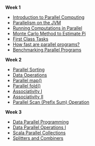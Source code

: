 **Week 1**

* [Introduction to Parallel Computing](https://github.com/rohitvg/scala-parallel-programming-3/wiki/Introduction-to-Parallel-Computing)
* [Parallelism on the JVM](https://github.com/rohitvg/scala-parallel-programming-3/wiki/Parallelism-on-the-JVM)
* [Running Computations in Parallel](https://github.com/rohitvg/scala-parallel-programming-3/wiki/Running-Computations-in-Parallel)
* [Monte Carlo Method to Estimate Pi](https://github.com/rohitvg/scala-parallel-programming-3/wiki/Monte-Carlo-Method-to-Estimate-Pi)
* [First Class Tasks](https://github.com/rohitvg/scala-parallel-programming-3/wiki/First-Class-Tasks)
* [How fast are parallel programs?](https://github.com/rohitvg/scala-parallel-programming-3/wiki/How-fast-are-parallel-programs%3F)
* [Benchmarking Parallel Programs](https://github.com/rohitvg/scala-parallel-programming-3/wiki/Benchmarking-Parallel-Programs)

**Week 2**

* [Parallel Sorting](https://github.com/rohitvg/scala-parallel-programming-3/wiki/Parallel-Sorting)
* [Data Operations](https://github.com/rohitvg/scala-parallel-programming-3/wiki/Data-Operations)
* [Parallel map()](https://github.com/rohitvg/scala-parallel-programming-3/wiki/Parallel-map())
* [Parallel fold()](https://github.com/rohitvg/scala-parallel-programming-3/wiki/Parallel-fold())
* [Associativity I](https://github.com/rohitvg/scala-parallel-programming-3/wiki/Associativity-I)
* [Associativity II](https://github.com/rohitvg/scala-parallel-programming-3/wiki/Associativity-II)
* [Parallel Scan (Prefix Sum) Operation](https://github.com/rohitvg/scala-parallel-programming-3/wiki/Parallel-Scan-(Prefix-Sum)-Operation)

**Week 3**

* [Data Parallel Programming](https://github.com/rohitvg/scala-parallel-programming-3/wiki/Data-Parallel-Programming)
* [Data Parallel Operations I](https://github.com/rohitvg/scala-parallel-programming-3/wiki/Data-Parallel-Operations)
* [Scala Parallel Collections](https://github.com/rohitvg/scala-parallel-programming-3/wiki/Scala-Parallel-Collections)
* [Splitters and Combiners](https://github.com/rohitvg/scala-parallel-programming-3/wiki/Splitters-and-Combiners)